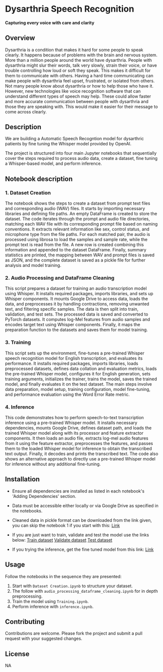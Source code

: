 # Dysarthria Speech Recognition

#### Capturing every voice with care and clarity

## Overview

Dysarthria is a condition that makes it hard for some people to speak clearly. It happens because of problems with the brain and nervous system. More than a million people around the world have dysarthria. People with dysarthria might slur their words, talk very slowly, strain their voice, or have trouble controlling how loud or soft they speak. This makes it difficult for them to communicate with others. Having a hard time communicating can make people with dysarthria feel upset, frustrated, or isolated from others. Not many people know about dysarthria or how to help those who have it. However, new technologies like voice recognition software that can understand different types of speech may help. These could allow faster and more accurate communication between people with dysarthria and those they are speaking with. This would make it easier for their message to come across clearly.

## Description

We are building a Automatic Speech Recogntion model for dysarthric patients by fine tuning the Whisper model provided by OpenAI.

The project is structured into four main Jupyter notebooks that sequentially cover the steps required to process audio data, create a dataset, fine tuning a Whisper-based model, and perform inference.

## Notebook description

### 1. Dataset Creation

The notebook shows the steps to create a dataset from prompt text files and corresponding audio (WAV) files. It starts by importing necessary libraries and defining file paths. An empty DataFrame is created to store the dataset.
The code iterates through the prompt and audio file directories, matching each WAV file with its corresponding prompt file based on naming conventions. It extracts relevant information like sex, control status, and microphone type from the file paths.
For each matched pair, the audio is processed using librosa to load the samples and sample rate, while the prompt text is read from the file. A new row is created combining this information and appended to the dataset DataFrame.
Finally, summary statistics are printed, the mapping between WAV and prompt files is saved as JSON, and the complete dataset is saved as a pickle file for further analysis and model training.


### 2. Audio Processing and DataFrame Cleaning

This script prepares a dataset for training an audio transcription model using Whisper. It installs required packages, imports libraries, and sets up Whisper components. It mounts Google Drive to access data, loads the data, and preprocesses it by handling contractions, removing unwanted text, and filtering specific samples. The data is then split into train, validation, and test sets. The processed data is saved and converted to PyTorch datasets. It computes log-Mel features from audio samples and encodes target text using Whisper components. Finally, it maps the preparation function to the datasets and saves them for model training.


### 3. Training

This script sets up the environment, fine-tunes a pre-trained Whisper speech recognition model for English transcription, and evaluates its performance. It installs required packages, imports libraries, loads preprocessed datasets, defines data collation and evaluation metrics, loads the pre-trained Whisper model, configures it for English generation, sets training arguments, initializes the trainer, trains the model, saves the trained model, and finally evaluates it on the test dataset. The main steps involve data preparation, model setup, training configuration, model fine-tuning, and performance evaluation using the Word Error Rate metric.

### 4. Inference

This code demonstrates how to perform speech-to-text transcription inference using a pre-trained Whisper model. It installs necessary dependencies, mounts Google Drive, defines dataset path, and loads the trained Whisper model along with its processor and feature extractor components. It then loads an audio file, extracts log-mel audio features from it using the feature extractor, preprocesses the features, and passes them to the loaded Whisper model for inference to obtain the transcribed text output. Finally, it decodes and prints the transcribed text. The code also shows an alternative approach to directly use a pre-trained Whisper model for inference without any additional fine-tuning.


## Installation

- Ensure all dependencies are installed as listed in each notebook's 'Adding Dependencies' section.
- Data must be accessible either locally or via Google Drive as specified in the notebooks.

- Cleaned data in pickle format can be downloaded from the link given, you can skip the notebook 1 if you start with this: [Link](https://drive.google.com/file/d/1UT2gm0I0XY_7ykfBPFKLljAhRHO59n-z/view?usp=drive_link)


- If you are just want to train, validate and test the model use the links below:
[Train dataset](https://drive.google.com/drive/folders/1VQgAAbvnbCS1CBwGeaduyZQHjztgVG5g?usp=drive_link)
[Validate dataset](https://drive.google.com/drive/folders/1KxaOUe55EgGvTPJ2XfnxbrQk5stIwSTu?usp=drive_link)
[Test dataset](https://drive.google.com/drive/folders/1fxcsi3VE5AjK-cy4MnuwBra3lAMIdJEL?usp=drive_link)


- If you trying the inference, get the fine tuned model from this link: [Link](https://drive.google.com/drive/folders/1il7hyjwOR2nYyJfMdckTcKwCcp6JOKX2?usp=drive_link)

## Usage

Follow the notebooks in the sequence they are presented:
1. Start with `Dataset Creation.ipynb` to structure your dataset.
1. The follow with `audio_processing_dataframe_cleaning.ipynb` for in depth preprocessing.
3. Train the model using `Training.ipynb`.
4. Perform inference with `inference.ipynb`.

## Contributing
Contributions are welcome. Please fork the project and submit a pull request with your suggested changes.

## License
NA
